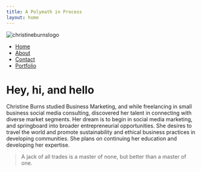 ```yaml
---
title: A Polymath in Process
layout: home
---
```


 <main class="container">
    <section class="hero is-fullheight">
  <div class="hero-body">
    <div class="container">
      <img src="https://burnschristine.github.io/christinerubyburns.com/img/titlepage.png" alt="christineburnslogo">
    </div>
  </div>
</section>
<div class="tabs is-centered">
  <ul>
        <li>
      <a href="https://burnschristine.github.io/christinerubyburns.com/aboutindex/">
        <span class="icon is-small"><i class="fab fa-angellist" aria-hidden="true"></i></span>
        <span>Home</span>
      </a>
    </li>
    <li class="is-active">
      <a href="https://burnschristine.github.io/christinerubyburns.com/about/">
        <span class="icon is-small"><i class="fas fa-female" aria-hidden="true"></i></span>
        <span>About</span>
      </a>
    </li>
    <li>
      <a href="https://burnschristine.github.io/christinerubyburns.com/contact/">
        <span class="icon is-small"><i class="fas fa-address-card" aria-hidden="true"></i></span>
        <span>Contact</span>
      </a>
    </li>
    <li>
      <a href="https://burnschristine.github.io/christinerubyburns.com/portfolio/">
        <span class="icon is-small"><i class="far fa-file-alt" aria-hidden="true"></i></span>
        <span>Portfolio</span>
      </a>
    </li>
  </ul>
</div>
<h1> Hey, hi, and hello </h1>
<div class="container is-fluid">
  <div class="notification">
    Christine Burns studied Business Marketing, and while freelancing in small business social media consulting, discovered her talent in connecting with diverse market segments. Her dream is to begin in social media marketing, and springboard into broader entrepreneurial opportunities. She desires to travel the world and promote sustainability and ethical business practices in developing communities. She plans on continuing her education and developing her expertise.

  </div>
</div>

<blockquote> A jack of all trades is a master of none, but better than a master of one. </blockquote>


